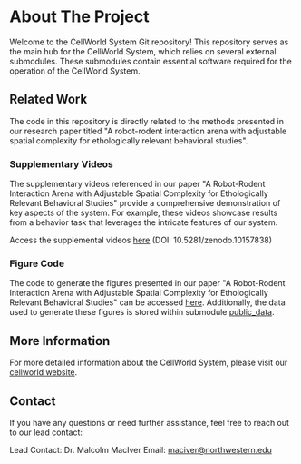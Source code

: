 # About The Project

Welcome to the CellWorld System Git repository! This repository serves as the main hub for the CellWorld System, which relies on several external submodules. These submodules contain essential software required for the operation of the CellWorld System.

## Related Work

The code in this repository is directly related to the methods presented in our research paper titled "A robot-rodent interaction arena with adjustable spatial complexity for ethologically relevant behavioral studies".

### Supplementary Videos

The supplementary videos referenced in our paper "A Robot-Rodent Interaction Arena with Adjustable Spatial Complexity for Ethologically Relevant Behavioral Studies" provide a comprehensive demonstration of key aspects of the system. For example, these videos showcase results from a behavior task that leverages the intricate features of our system.

Access the supplemental videos [here](https://doi.org/10.5281/zenodo.10157838) (DOI: 10.5281/zenodo.10157838)

### Figure Code 

The code to generate the figures presented in our paper "A Robot-Rodent Interaction Arena with Adjustable Spatial Complexity for Ethologically Relevant Behavioral Studies" can be accessed [here](https://colab.research.google.com/drive/1EbFh44LEhl9npWPzdv3WODliqK4Q9_h3?usp=sharing). Additionally, the data used to generate these figures is stored within submodule [public_data](https://github.com/cellworld/public_data/tree/47ff373d1e4ca16e2baa5412820e7f439adcc326).


## More Information
For more detailed information about the CellWorld System, please visit our [cellworld website](https://cellworld.github.io/paper.html). 


## Contact
If you have any questions or need further assistance, feel free to reach out to our lead contact:

Lead Contact: Dr. Malcolm MacIver 
Email: maciver@northwestern.edu